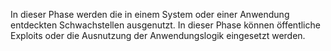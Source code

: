 In dieser Phase werden die in einem System oder einer Anwendung entdeckten Schwachstellen ausgenutzt. In dieser Phase können öffentliche Exploits oder die Ausnutzung der Anwendungslogik eingesetzt werden.